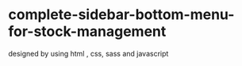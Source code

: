 # complete-sidebar-bottom-menu-for-stock-management
designed by using html , css, sass and javascript
